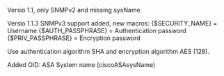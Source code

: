 Versio 1.1, only SNMPv2 and missing sysName

Versio 1.1.3
SNMPv3 support added, new macros:
{$SECURITY_NAME} = Username
{$AUTH_PASSPHRASE} = Authentication password 
{$PRIV_PASSPHRASE} = Encryption password

Use authentication algorithm SHA and encryption algorithm AES (128).

Added OID: ASA System name (ciscoASAsysName)

